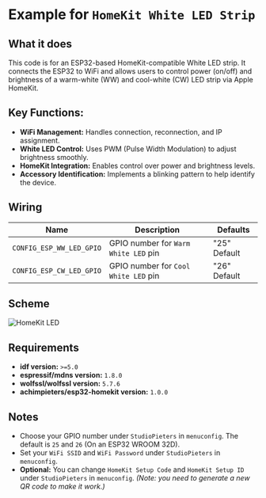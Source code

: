 # Example for `HomeKit White LED Strip`

## What it does

This code is for an ESP32-based HomeKit-compatible White LED strip. It connects the ESP32 to WiFi and allows users to control power (on/off) and brightness of a warm-white (WW) and cool-white (CW) LED strip via Apple HomeKit.

## Key Functions:
- **WiFi Management:** Handles connection, reconnection, and IP assignment.
- **White LED Control:** Uses PWM (Pulse Width Modulation) to adjust brightness smoothly.
- **HomeKit Integration:** Enables control over power and brightness levels.
- **Accessory Identification:** Implements a blinking pattern to help identify the device.

## Wiring

| Name | Description | Defaults |
|------|-------------|----------|
| `CONFIG_ESP_WW_LED_GPIO` | GPIO number for `Warm White LED` pin | "25" Default |
| `CONFIG_ESP_CW_LED_GPIO` | GPIO number for `Cool White LED` pin | "26" Default |

## Scheme

![HomeKit LED](https://www.studiopieters.nl/wp-content/uploads/2025/03/homekit_white_led_strip.png)

## Requirements

- **idf version:** `>=5.0`
- **espressif/mdns version:** `1.8.0`
- **wolfssl/wolfssl version:** `5.7.6`
- **achimpieters/esp32-homekit version:** `1.0.0`

## Notes

- Choose your GPIO number under `StudioPieters` in `menuconfig`. The default is `25` and `26` (On an ESP32 WROOM 32D).
- Set your `WiFi SSID` and `WiFi Password` under `StudioPieters` in `menuconfig`.
- **Optional:** You can change `HomeKit Setup Code` and `HomeKit Setup ID` under `StudioPieters` in `menuconfig`. _(Note: you need to generate a new QR code to make it work.)_
